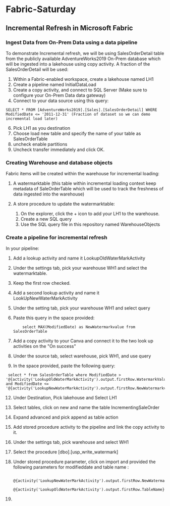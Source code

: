 # Fabric-Saturday

## Incremental Refresh in Microsoft Fabric
### Ingest Data from On-Prem Data using a data pipeline
  To demonstrate Incremental refresh, we will be using  SalesOrderDetail table from the publicly available AdventureWorks2019 On-Prem database which will be ingested into a lakehouse using copy activity. 
  A fraction of the SalesOrderDetail will be used: 
  
  1. Within a Fabric-enabled workspace, create a lakehouse named LH1
  2. Create a pipeline named InitialDataLoad 
  3. Create a copy activity, and connect to SQL Server (Make sure to configure your On-Prem Data data gateway)
  4. Connect to your data source using this query: 

    SELECT * FROM [AdventureWorks2019].[Sales].[SalesOrderDetail] WHERE ModifiedDate <= '2011-12-31' (Fraction of dataset so we can demo incremental load later) 
      
  6. Pick LH1 as you destination
  7. Choose load new table and specify the name of your table as SalesOrderTable
  8. uncheck enable partitions
  9. Uncheck transfer immediately and click OK. 

### Creating Warehouse and database objects
  Fabric items will be created within the warehouse for incremental loading:
  
  1. A watermarktable (this table within incremental loading context keep metadata of SaleOrderTable which will be used to track the freshness of data ingested into the warehouse)
  2. A store procedure to update the watermarktable:

     1. On the explorer, click the + icon to add your LH1 to the warehouse.
     2. Create a new SQL query
     3. Use the SQL query file in this repository named WarehouseObjects
          
### Create a pipeline for incremental refresh 
  In your pipeline: 

  1. Add a lookup activity and name it LookupOldWaterMarkActivity
  2. Under the settings tab, pick your warehouse WH1 and select the watermarktable.
  3. Keep the first row checked.
  4. Add a second lookup activity and name it LookUpNewWaterMarkActivity
  5. Under the setting tab, pick your warehouse WH1 and select query 
  6. Paste this query in the space provided:
     
             select MAX(ModifiedDate) as NewWatermarkvalue from SalesOrderTable
     
  9. Add a copy activity to your Canva and connect it to the two look up activities on the "On success"
  10. Under the source tab, select warehouse,  pick WH1, and use query
  11. In the space provided, paste the following query:

     select * from SalesOrderTable where ModifiedDate > '@{activity('LookupOldWaterMarkActivity').output.firstRow.WatermarkValue}' and ModifiedDate <= '@{activity('LookupNewWaterMarkActivity').output.firstRow.NewWatermarkvalue}'

  12. Under Destination, Pick lakehouse and Select LH1
  13. Select tables, click on new and name the table IncrementingSaleOrder
  14. Expand advanced and pick append as table action
  15. Add stored procedure activity to the pipeline and link the copy activity to it.
  16. Under the settings tab, pick warehouse and select WH1
  17. Select the procedure [dbo].[usp_write_watermark]
  18. Under stored procedure parameter, click on import and provided the following parameters for modifieddate and table name :
      
              @{activity('LookupNewWaterMarkActivity').output.firstRow.NewWatermarkvalue}
              @{activity('LookupOldWaterMarkActivity').output.firstRow.TableName}
  19. 
         

  
